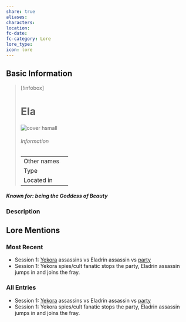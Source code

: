 ```yaml
---
share: true
aliases: 
characters: 
location: 
fc-date: 
fc-category: Lore
lore_type: 
icon: lore
---
```

## Basic Information
> [!infobox]
> # Ela
> ![cover hsmall](insertimage.png)
> ###### Information
> |   |  |
> | ---- | ---- |
> | Other names | |
> | Type||
> | Located in | |
##### Known for: being the Goddess of Beauty
### Description
## Lore Mentions
### Most Recent
- Session 1: [Yekora](Yekora.md) assassins vs Eladrin assassin vs [party](Seven%20Up....md)
- Session 1: Yekora spies/cult fanatic stops the party, Eladrin assassin jumps in and joins the fray.

### All Entries
- Session 1: [Yekora](Yekora.md) assassins vs Eladrin assassin vs [party](Seven%20Up....md)
- Session 1: Yekora spies/cult fanatic stops the party, Eladrin assassin jumps in and joins the fray.
